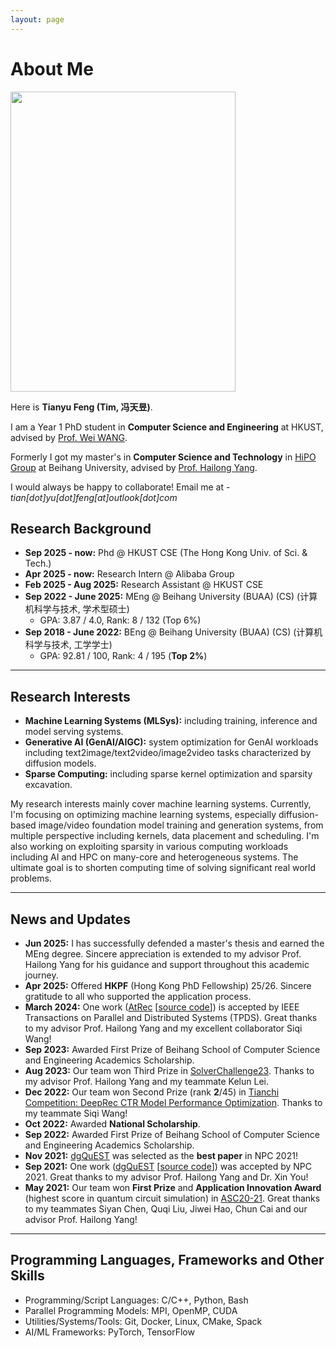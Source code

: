 ```yaml
---
layout: page
---
```


# About Me

<div markdown="0">
	<img src="https://fty1777.github.io/images/fengtianyu.jpeg" class="floatpic" width="360" height="480">
</div>

Here is **Tianyu Feng (Tim, 冯天昱)**.

I am a Year 1 PhD student in **Computer Science and Engineering** at HKUST, advised by [Prof. Wei WANG](https://home.cse.ust.hk/~weiwa/).

Formerly I got my master's in **Computer Science and Technology** in [HiPO Group](https://github.com/buaa-hipo) at Beihang University, advised by [Prof. Hailong Yang](https://thomas-yang.github.io/). 

I would always be happy to collaborate! Email me at - *tian[dot]yu[dot]feng[at]outlook[dot]com*

## Research Background

- **Sep 2025 - now:** Phd @ HKUST CSE (The Hong Kong Univ. of Sci. & Tech.)
- **Apr 2025 - now:** Research Intern @ Alibaba Group
- **Feb 2025 - Aug 2025:** Research Assistant @ HKUST CSE
- **Sep 2022 - June 2025:** MEng @ Beihang University (BUAA) (CS) (计算机科学与技术, 学术型硕士)
  - GPA: 3.87 / 4.0, Rank: 8 / 132 (Top 6%)
- **Sep 2018 - June 2022:** BEng @ Beihang University (BUAA) (CS) (计算机科学与技术, 工学学士)
  - GPA: 92.81 / 100, Rank: 4 / 195 (**Top 2%**)

---

## Research Interests

- **Machine Learning Systems (MLSys):** including training, inference and model serving systems.
- **Generative AI (GenAI/AIGC):** system optimization for GenAI workloads including text2image/text2video/image2video tasks characterized by diffusion models.
- **Sparse Computing:** including sparse kernel optimization and sparsity excavation.

My research interests mainly cover machine learning systems. Currently, I'm focusing on optimizing machine learning systems, especially diffusion-based image/video foundation model training and generation systems, from multiple perspective including kernels, data placement and scheduling. I'm also working on exploiting sparsity in various computing workloads including AI and HPC on many-core and heterogeneous systems. The ultimate goal is to shorten computing time of solving significant real world problems.

---

## News and Updates

- **Jun 2025:** I has successfully defended a master's thesis and earned the MEng degree. Sincere appreciation is extended to my advisor Prof. Hailong Yang for his guidance and support throughout this academic journey.
- **Apr 2025:** Offered **HKPF** (Hong Kong PhD Fellowship) 25/26. Sincere gratitude to all who supported the application process.
- **March 2024:** One work ([AtRec](https://ieeexplore.ieee.org/abstract/document/10478579) [[source code](https://github.com/buaa-hipo/AtRec)]) is accepted by IEEE Transactions on Parallel and Distributed Systems (TPDS). Great thanks to my advisor Prof. Hailong Yang and my excellent collaborator Siqi Wang!
- **Sep 2023:** Awarded First Prize of Beihang School of Computer Science and Engineering Academics Scholarship.
- **Aug 2023:** Our team won Third Prize in [SolverChallenge23](https://www.solver-conference.cn/solverchallenge23/). Thanks to my advisor Prof. Hailong Yang and my teammate Kelun Lei.
- **Dec 2022:** Our team won Second Prize (rank **2**/45) in [Tianchi Competition: DeepRec CTR Model Performance Optimization](https://tianchi.aliyun.com/competition/entrance/532005). Thanks to my teammate Siqi Wang!
- **Oct 2022:** Awarded **National Scholarship**.
- **Sep 2022:** Awarded First Prize of Beihang School of Computer Science and Engineering Academics Scholarship.
- **Nov 2021:** [dgQuEST](https://link.springer.com/chapter/10.1007/978-3-030-93571-9_2) was selected as the **best paper** in NPC 2021!
- **Sep 2021:** One work ([dgQuEST](https://link.springer.com/chapter/10.1007/978-3-030-93571-9_2) [[source code](https://github.com/fty1777/dgQuEST)]) was accepted by NPC 2021. Great thanks to my advisor Prof. Hailong Yang and Dr. Xin You!
- **May 2021:** Our team won **First Prize** and **Application Innovation Award** (highest score in quantum circuit simulation) in [ASC20-21](https://ev.buaa.edu.cn/info/1134/3091.htm). Great thanks to my teammates Siyan Chen, Quqi Liu, Jiwei Hao, Chun Cai and our advisor Prof. Hailong Yang!

---

## Programming Languages, Frameworks and Other Skills
- Programming/Script Languages: C/C++, Python, Bash
- Parallel Programming Models: MPI, OpenMP, CUDA
- Utilities/Systems/Tools: Git, Docker, Linux, CMake, Spack
- AI/ML Frameworks: PyTorch, TensorFlow
